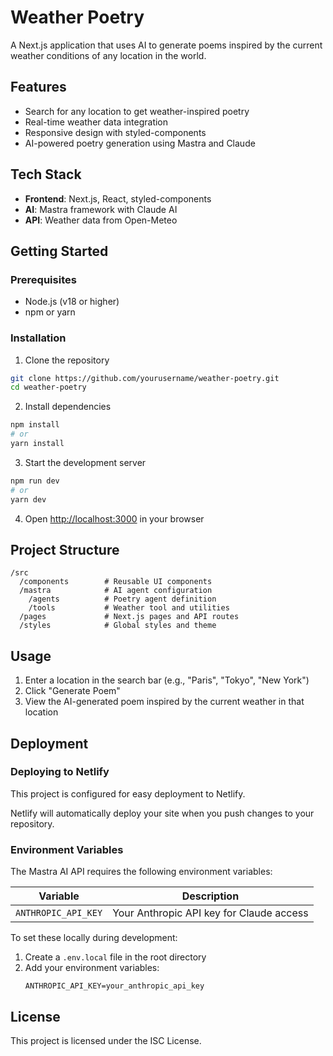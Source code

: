 # Weather Poetry

A Next.js application that uses AI to generate poems inspired by the current weather conditions of any location in the world.

## Features

- Search for any location to get weather-inspired poetry
- Real-time weather data integration
- Responsive design with styled-components
- AI-powered poetry generation using Mastra and Claude

## Tech Stack

- **Frontend**: Next.js, React, styled-components
- **AI**: Mastra framework with Claude AI
- **API**: Weather data from Open-Meteo

## Getting Started

### Prerequisites

- Node.js (v18 or higher)
- npm or yarn

### Installation

1. Clone the repository

```bash
git clone https://github.com/yourusername/weather-poetry.git
cd weather-poetry
```

2. Install dependencies

```bash
npm install
# or
yarn install
```

3. Start the development server

```bash
npm run dev
# or
yarn dev
```

4. Open [http://localhost:3000](http://localhost:3000) in your browser

## Project Structure

```
/src
  /components        # Reusable UI components
  /mastra            # AI agent configuration
    /agents          # Poetry agent definition
    /tools           # Weather tool and utilities
  /pages             # Next.js pages and API routes
  /styles            # Global styles and theme
```

## Usage

1. Enter a location in the search bar (e.g., "Paris", "Tokyo", "New York")
2. Click "Generate Poem"
3. View the AI-generated poem inspired by the current weather in that location

## Deployment

### Deploying to Netlify

This project is configured for easy deployment to Netlify.

Netlify will automatically deploy your site when you push changes to your repository.

### Environment Variables

The Mastra AI API requires the following environment variables:

| Variable | Description |
|----------|-------------|
| `ANTHROPIC_API_KEY` | Your Anthropic API key for Claude access |

To set these locally during development:

1. Create a `.env.local` file in the root directory
2. Add your environment variables:
   ```
   ANTHROPIC_API_KEY=your_anthropic_api_key
   ```

## License

This project is licensed under the ISC License.
